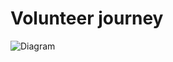 # Volunteer journey

![Diagram](https://www.mermaidchart.com/raw/bd0c247e-a3f2-4959-b24a-b060565a99ea?theme=light&version=v0.1&format=svg)
